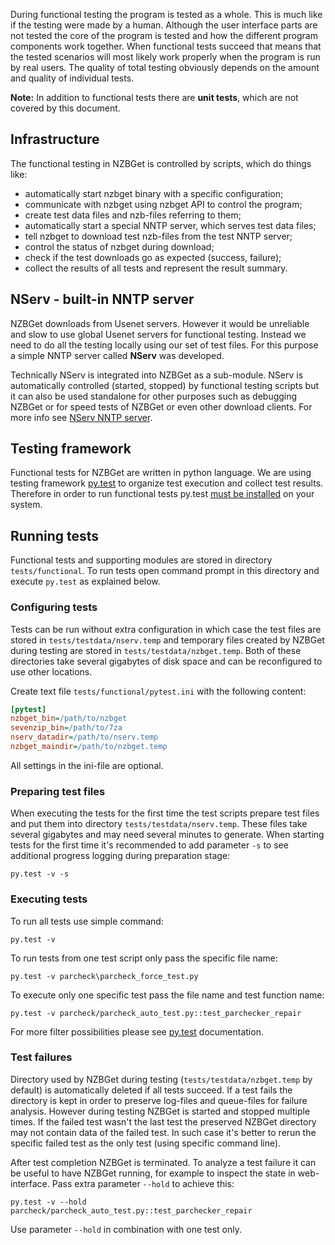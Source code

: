 ---
---
During functional testing the program is tested as a whole. This is much like if the testing were made by a human. Although the user interface parts are not tested the core of the program is tested and how the different program components work together. When functional tests succeed that means that the tested scenarios will most likely work properly when the program is run by real users. The quality of total testing obviously depends on the amount and quality of individual tests.

**Note:** In addition to functional tests there are **unit tests**, which are not covered by this document.

## Infrastructure
The functional testing in NZBGet is controlled by scripts, which do things like:
 - automatically start nzbget binary with a specific configuration;
 - communicate with nzbget using nzbget API to control the program;
 - create test data files and nzb-files referring to them;
 - automatically start a special NNTP server, which serves test data files;
 - tell nzbget to download test nzb-files from the test NNTP server;
 - control the status of nzbget during download;
 - check if the test downloads go as expected (success, failure);
 - collect the results of all tests and represent the result summary.
 
## NServ - built-in NNTP server
NZBGet downloads from Usenet servers. However it would be unreliable and slow to use global Usenet servers for functional testing. Instead we need to do all the testing locally using our set of test files. For this purpose a simple NNTP server called **NServ** was developed.

Technically NServ is integrated into NZBGet as a sub-module. NServ is automatically controlled (started, stopped) by functional testing scripts but it can also be used standalone for other purposes such as debugging NZBGet or for speed tests of NZBGet or even other download clients. For more info see [NServ NNTP server](nserv-nntp-server).

## Testing framework
Functional tests for NZBGet are written in python language. We are using testing framework [py.test](http://pytest.org) to organize test execution and collect test results. Therefore in order to run functional tests py.test [must be installed](http://docs.pytest.org/en/latest/getting-started.html) on your system.

## Running tests
Functional tests and supporting modules are stored in directory `tests/functional`. To run tests open command prompt in this directory and execute `py.test` as explained below.

### Configuring tests
Tests can be run without extra configuration in which case the test files are stored in `tests/testdata/nserv.temp` and temporary files created by NZBGet during testing are stored in `tests/testdata/nzbget.temp`. Both of these directories take several gigabytes of disk space and can be reconfigured to use other locations.

Create text file `tests/functional/pytest.ini` with the following content:
```ini
[pytest]
nzbget_bin=/path/to/nzbget
sevenzip_bin=/path/to/7za
nserv_datadir=/path/to/nserv.temp
nzbget_maindir=/path/to/nzbget.temp
```
All settings in the ini-file are optional.

### Preparing test files
When executing the tests for the first time the test scripts prepare test files and put them into directory `tests/testdata/nserv.temp`. These files take several gigabytes and may need several minutes to generate. When starting tests for the first time it's recommended to add parameter `-s` to see additional progress logging during preparation stage:
```
py.test -v -s
```

### Executing tests
To run all tests use simple command:
```
py.test -v
```
To run tests from one test script only pass the specific file name:
```
py.test -v parcheck\parcheck_force_test.py
```
To execute only one specific test pass the file name and test function name:
```
py.test -v parcheck/parcheck_auto_test.py::test_parchecker_repair
```
For more filter possibilities please see [py.test](http://docs.pytest.org/en/latest/usage.html) documentation.

### Test failures
Directory used by NZBGet during testing (`tests/testdata/nzbget.temp` by default) is automatically deleted if all tests succeed. If a test fails the directory is kept in order to preserve log-files and queue-files for failure analysis. However during testing NZBGet is started and stopped multiple times. If the failed test wasn't the last test the preserved NZBGet directory may not contain data of the failed test. In such case it's better to rerun the specific failed test as the only test (using specific command line).

After test completion NZBGet is terminated. To analyze a test failure it can be useful to have NZBGet running, for example to inspect the state in web-interface. Pass extra parameter `--hold` to achieve this:
```
py.test -v --hold parcheck/parcheck_auto_test.py::test_parchecker_repair
```
Use parameter `--hold` in combination with one test only.
